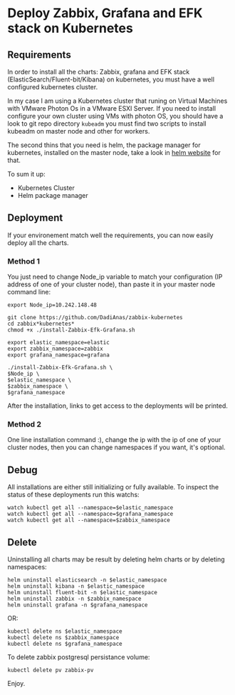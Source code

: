 # Deploy Zabbix, Grafana and EFK stack on Kubernetes

## Requirements

In order to install all the charts: Zabbix, grafana and EFK stack (ElasticSearch/Fluent-bit/Kibana) on kubernetes, you must have a well configured kubernetes cluster.

In my case I am using a Kubernetes cluster that runing on Virtual Machines with VMware Photon Os in a VMware ESXI Server. If you need to install configure your own cluster using VMs with photon OS, you should have a look to git repo directory `kubeadm` you must find two scripts to install kubeadm on master node and other for workers.

The second thins that you need is helm, the package manager for kubernetes, installed on the master node, take a look in [helm website](https://helm.sh/docs/intro/install/) for that.

To sum it up:

- Kubernetes Cluster
- Helm package manager

## Deployment

If your environement match well the requirements, you can now easily deploy all the charts.

### Method 1

You just need to change Node_ip variable to match your configuration (IP address of one of your cluster node), than paste it in your master node command line:

    export Node_ip=10.242.148.48

    git clone https://github.com/DadiAnas/zabbix-kubernetes
    cd zabbix*kubernetes*
    chmod +x ./install-Zabbix-Efk-Grafana.sh

    export elastic_namespace=elastic
    export zabbix_namespace=zabbix
    export grafana_namespace=grafana

    ./install-Zabbix-Efk-Grafana.sh \
    $Node_ip \
    $elastic_namespace \
    $zabbix_namespace \
    $grafana_namespace

After the installation, links to get access to the deployments will be printed.

### Method 2

One line installation command :), change the ip with the ip of one of your cluster nodes, then you can change namespaces if you want, it's optional.

## Debug

All installations are either still initializing or fully available. To inspect the status of these deployments run this watchs:

    watch kubectl get all --namespace=$elastic_namespace
    watch kubectl get all --namespace=$grafana_namespace
    watch kubectl get all --namespace=$zabbix_namespace

## Delete

Uninstalling all charts may be result by deleting helm charts or by deleting namespaces:

    helm uninstall elasticsearch -n $elastic_namespace
    helm uninstall kibana -n $elastic_namespace
    helm uninstall fluent-bit -n $elastic_namespace
    helm uninstall zabbix -n $zabbix_namespace
    helm uninstall grafana -n $grafana_namespace

OR:

    kubectl delete ns $elastic_namespace
    kubectl delete ns $zabbix_namespace
    kubectl delete ns $grafana_namespace

To delete zabbix postgresql persistance volume:

    kubectl delete pv zabbix-pv

Enjoy.

